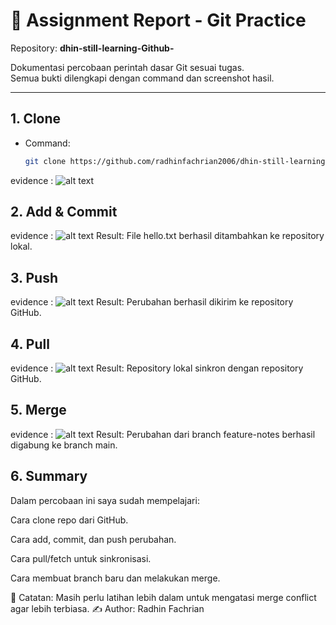 # 📘 Assignment Report - Git Practice  
Repository: **dhin-still-learning-Github-**

Dokumentasi percobaan perintah dasar Git sesuai tugas.  
Semua bukti dilengkapi dengan command dan screenshot hasil.

---

## 1. Clone
- Command:
  ```bash
  git clone https://github.com/radhinfachrian2006/dhin-still-learning-Github-.git
evidence : ![alt text](IMAGES/clone.png)

## 2. Add & Commit
evidence : ![alt text](IMAGES/add-commit.png)
Result: File hello.txt berhasil ditambahkan ke repository lokal.

## 3. Push 
evidence : ![alt text](IMAGES/push.png)
Result: Perubahan berhasil dikirim ke repository GitHub.

## 4. Pull
evidence : ![alt text](IMAGES/pull-fetch.png)
Result: Repository lokal sinkron dengan repository GitHub.

## 5. Merge
evidence : ![alt text](IMAGES/merge.png)
Result: Perubahan dari branch feature-notes berhasil digabung ke branch main.

## 6. Summary
Dalam percobaan ini saya sudah mempelajari:

Cara clone repo dari GitHub.

Cara add, commit, dan push perubahan.

Cara pull/fetch untuk sinkronisasi.

Cara membuat branch baru dan melakukan merge.

📌 Catatan: Masih perlu latihan lebih dalam untuk mengatasi merge conflict agar lebih terbiasa.
✍️ Author: Radhin Fachrian